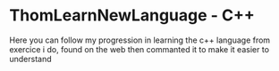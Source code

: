 # ThomLearnNewLanguage - C++
Here you can follow my progression in learning the c++ language from exercice i do, found on the web then commanted it to make it easier to understand
